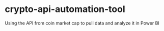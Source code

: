 # crypto-api-automation-tool
Using the API from coin market cap to pull data and analyze it in Power BI
